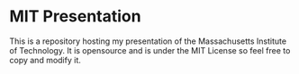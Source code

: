 # MIT Presentation
This is a repository hosting my presentation of the Massachusetts Institute of Technology.
It is opensource and is under the MIT License so feel free to copy and modify it.

